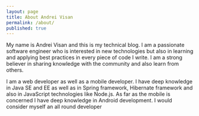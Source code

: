 ```yaml
---
layout: page
title: About Andrei Visan
permalink: /about/
published: true
---
```


My name is Andrei Visan and this is my technical blog. I am a passionate software engineer who is interested in new technologies but also in learning and applying best practices in every piece of code I write. I am a strong believer in sharing knowledge with the community and also learn from others.

I am a web developer as well as a mobile developer. I have deep knowledge in Java SE and EE as well as in Spring framework, Hibernate framework and also in JavaScript technologies like Node.js. As far as the mobile is concerned I have deep knowledge in Android development. I would consider myself an all round developer 
